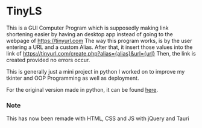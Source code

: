 # TinyLS

This is a GUI Computer Program which is supposedly making link shortening easier by having an desktop app instead of going to the webpage of https://tinyurl.com
The way this program works, is by the user entering a URL and a custom Alias.
After that, it insert those values into the link of https://tinyurl.com/create.php?alias={alias}&url={url}
Then, the link is created provided no errors occur.

This is generally just a mini project in python I worked on to improve my tkinter and OOP Programming as well as deployment.

For the original version made in python, it can be found [here](https://github.com/NicholasJohansan/TinyLS/tree/master).


### Note
This has now been remade with HTML, CSS and JS with jQuery and Tauri